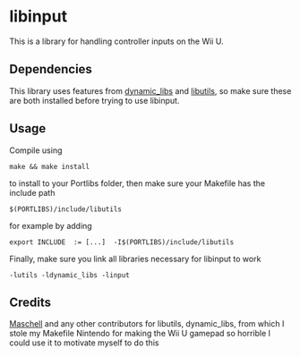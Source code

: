 # libinput

This is a library for handling controller inputs on the Wii U.

## Dependencies

This library uses features from [dynamic_libs](https://github.com/Maschell/dynamic_libs/tree/lib) and [libutils](https://github.com/Maschell/libutils), so make sure these are both installed before trying to use libinput.

## Usage
Compile using
```
make && make install
```
to install to your Portlibs folder, then make sure your Makefile has the include path
```
$(PORTLIBS)/include/libutils
```

for example by adding
```
export INCLUDE	:= [...]  -I$(PORTLIBS)/include/libutils
```

Finally, make sure you link all libraries necessary for libinput to work
```
-lutils -ldynamic_libs -linput
```

## Credits

[Maschell](https://github.com/Maschell/) and any other contributors for libutils, dynamic_libs, from which I stole my Makefile
Nintendo for making the Wii U gamepad so horrible I could use it to motivate myself to do this
